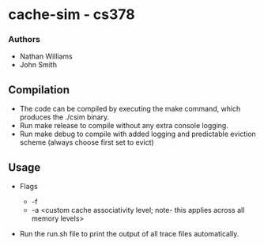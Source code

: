 # cache-sim - cs378
### Authors
- Nathan Williams
- John Smith

## Compilation
- The code can be compiled by executing the make command, which produces the ./csim binary.
- Run make release to compile without any extra console logging.
- Run make debug to compile with added logging and predictable eviction scheme (always choose first set to evict)

## Usage
- Flags
  - -f <file name of the trace to run csim on>
  - -a <custom cache associativity level; note- this applies across all memory levels>

- Run the run.sh file to print the output of all trace files automatically.